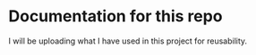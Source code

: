 # Documentation for this repo

I will be uploading what I have used in this project for reusability.
